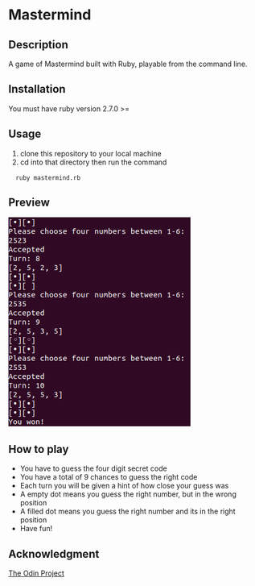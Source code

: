 # Mastermind

## Description

A game of Mastermind built with Ruby, playable from the command line.

## Installation

You must have ruby version 2.7.0 >=

## Usage

1. clone this repository to your local machine
2. cd into that directory then run the command

```
  ruby mastermind.rb
```

## Preview

![preview](preview.png)

## How to play

- You have to guess the four digit secret code
- You have a total of 9 chances to guess the right code
- Each turn you will be given a hint of how close your guess was
- A empty dot means you guess the right number, but in the wrong position
- A filled dot means you guess the right number and its in the right position
- Have fun!

## Acknowledgment

[The Odin Project](https://www.theodinproject.com/)
